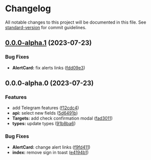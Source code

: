 # Changelog

All notable changes to this project will be documented in this file. See [standard-version](https://github.com/conventional-changelog/standard-version) for commit guidelines.

## [0.0.0-alpha.1](https://github.com/rudnovd/netlify-deploy-alerts/compare/v0.0.0-alpha.0...v0.0.0-alpha.1) (2023-07-23)


### Bug Fixes

* **AlertCard:** fix alerts links ([fdd09e3](https://github.com/rudnovd/netlify-deploy-alerts/commit/fdd09e317c71a68ce30c93a610862f00823b7138))

## 0.0.0-alpha.0 (2023-07-23)


### Features

* add Telegram features ([f12cdc4](https://github.com/rudnovd/netlify-deploy-alerts/commit/f12cdc447996055e950e8e51673820704bb3fc6a))
* **api:** select new fields ([5d6491b](https://github.com/rudnovd/netlify-deploy-alerts/commit/5d6491bc40200693a375a00446485ecb38427dd0))
* **Targets:** add check confirmation modal ([fad3011](https://github.com/rudnovd/netlify-deploy-alerts/commit/fad30118c485d05aee6bf7aa91b4d9d9fa371a4c))
* **types:** update types ([91b8ba6](https://github.com/rudnovd/netlify-deploy-alerts/commit/91b8ba685ce369d692b74954c5c8993c67099e3f))


### Bug Fixes

* **AlertCard:** change alert links ([f9fd411](https://github.com/rudnovd/netlify-deploy-alerts/commit/f9fd41179b08ca41766ed6f7279c3fda071d0e60))
* **index:** remove sign in toast ([e4194b1](https://github.com/rudnovd/netlify-deploy-alerts/commit/e4194b19d71d3df0516425442c4f69822e70085f))

